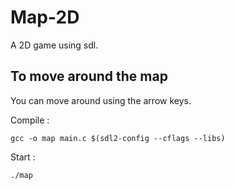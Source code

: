 # Map-2D
A 2D game using sdl.

## To move around the map
You can move around using the arrow keys.

Compile :
```
gcc -o map main.c $(sdl2-config --cflags --libs)
```
Start :
```
./map
```
